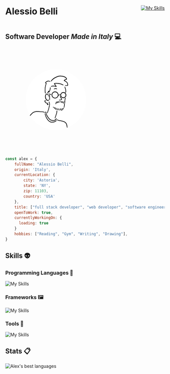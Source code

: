<div style="display: flex; justify-content: space-between; align-items: center;">
  <div>
    <h1>Alessio Belli</h1>
  </div>
  <div>
    <a href="https://www.linkedin.com/in/alessio-belli/">
      <img src="https://skillicons.dev/icons?i=linkedin" alt="My Skills">
    </a>
  </div>
</div>
<!-- ![Typing](https://media3.giphy.com/media/v1.Y2lkPTc5MGI3NjExM2ViN2I2NTI4NjNkYmEwMTAxYmM2MzM0Y2UxODY2MmU4Yzk4NmQ3ZCZlcD12MV9pbnRlcm5hbF9naWZzX2dpZklkJmN0PWc/XIqCQx02E1U9W/giphy.gif) -->

## Software Developer *Made in Italy*  :computer:	

<!-- <div style="display:flex"> -->

<img src="./Main Profile Pic.png" style="border-radius: 100%; height: 12rem; margin:4rem">

```javascript
const alex = {
    fullName: "Alessio Belli",
    origin: 'Italy',
    currentLocation: {
        city: 'Astoria',
        state: 'NY',
        zip: 11103,
        country: 'USA'
    },
    title: ["full stack developer", "web developer", "software engineer"],
    openToWork: true,
    currentlyWorkingOn: { 
      loading: true
    }
    hobbies: ["Reading", "Gym", "Writing", "Drawing"],
}
```
<!-- </div> -->

## Skills :alien:
### Programming Languages :scroll:
![My Skills](https://skillicons.dev/icons?i=js,ts,html,css,python,)
### Frameworks :framed_picture:
![My Skills](https://skillicons.dev/icons?i=nodejs,react,nextjs,bootstrap,tailwind,expressjs,django,postgres&)
### Tools :wrench:	
![My Skills](https://skillicons.dev/icons?i=mongodb,firebase,github,aws,gcp,linux,vscode,figma,postman,netlify)
<!-- <div style="display:flex "> -->

## Stats :clipboard:

![Alex's best languages](https://github-readme-stats.vercel.app/api/top-langs/?username=alexmcbex&layout=compact&theme=tokyonight&langs_count=6)
<!-- ![Alex's GitHub stats](https://github-readme-stats.vercel.app/api?username=AlexMcBex&theme=tokyonight&show_icons=true)
</div> -->
<!--
You're not suppposed to read this, here's a cookie 🍪
-->
